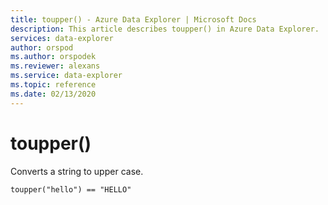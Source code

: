 ```yaml
---
title: toupper() - Azure Data Explorer | Microsoft Docs
description: This article describes toupper() in Azure Data Explorer.
services: data-explorer
author: orspod
ms.author: orspodek
ms.reviewer: alexans
ms.service: data-explorer
ms.topic: reference
ms.date: 02/13/2020
---
```

# toupper()

Converts a string to upper case.

```kusto
toupper("hello") == "HELLO"
```
